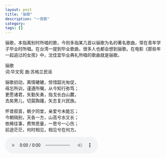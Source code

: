 ```yaml
---
layout: post
title: "骊歌"
description: "一首歌"
category: 
tags: []
---
```


骊歌，本指离别时所唱的歌，今则多指某几首以骊歌为名的著名歌曲，常在青年学子毕业时所唱。在台湾一提到毕业歌曲，很多人也都会想到骊歌。在电影《那些年一起追过的女孩》中，沈佳宜毕业典礼所唱的歌曲就是骊歌。

骊歌  
词:华文宪 曲:苏格兰民谣  
   
骊歌初动，离情辘辘，惊惜韶光匆促，  
毋忘所训，谨遵所嘱，从今知行弥笃；  
更愿诸君，矢勤矢勇，指戈长白山麓，  
去矣男儿，切莫踟躇，矢志复兴民族。  
  
怀昔叙首，朝夕同堂，亲爱兮未能忘；  
今朝隔别，天各一方，山高兮水又长；  
依稀往事，费煞思量，一思兮一心伤；  
前途茫茫，何时相见，相见兮在何方。  

<audio name="audio" controls>
    <source src="/assets/lige.mp3" type="audio/mpeg">
</audio>
